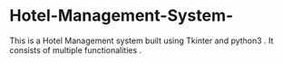 # Hotel-Management-System-
This is a Hotel Management system built using Tkinter and python3 . It consists of multiple functionalities .
